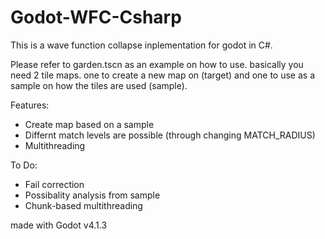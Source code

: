 # Godot-WFC-Csharp
This is a wave function collapse inplementation for godot in C#.

Please refer to garden.tscn as an example on how to use. basically you need 2 tile maps. one to create a new map on (target) and one to use as a sample on how the tiles are used (sample).

Features:
- Create map based on a sample
- Differnt match levels are possible (through changing MATCH_RADIUS)
- Multithreading
  
To Do:
- Fail correction
- Possibality analysis from sample
- Chunk-based multithreading

made with Godot v4.1.3

